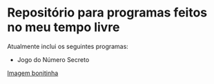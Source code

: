 # Repositório para programas feitos no meu tempo livre

Atualmente inclui os seguintes programas:
- Jogo do Número Secreto

[Imagem bonitinha](https://th.bing.com/th/id/OIG._p823q03iWVnb1qk2qfM?pid=ImgGn)
